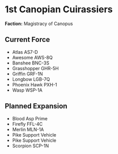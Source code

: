 # 1st Canopian Cuirassiers
**Faction:** Magistracy of Canopus
## Current Force
- Atlas AS7-D
- Awesome AWS-8Q
- Banshee BNC-3S
- Grasshopper GHR-5H
- Griffin GRF-1N
- Longbow LGB-7Q
- Phoenix Hawk PXH-1
- Wasp WSP-1A
## Planned Expansion
- Blood Asp Prime
- Firefly FFL-4C
- Merlin MLN-1A
- Pike Support Vehicle
- Pike Support Vehicle
- Scorpion SCP-1N
